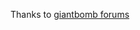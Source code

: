 Thanks to [giantbomb forums](https://www.giantbomb.com/forums/general-discussion-30/jeffs-soundboard-1881758/)
